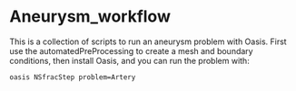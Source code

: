 # Aneurysm_workflow

This is a collection of scripts to run an aneurysm problem with Oasis. First use the automatedPreProcessing to create a mesh
and boundary conditions, then install Oasis, and you can run the problem with:

```
oasis NSfracStep problem=Artery
```
